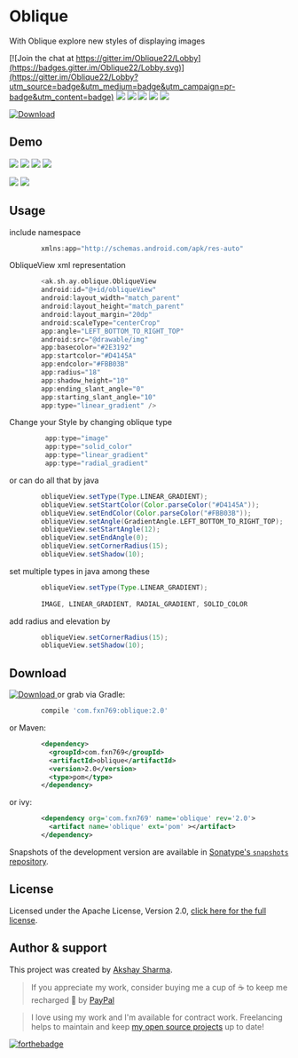 Oblique
=======

With Oblique explore new styles of displaying images

[![Join the chat at https://gitter.im/Oblique22/Lobby](https://badges.gitter.im/Oblique22/Lobby.svg)](https://gitter.im/Oblique22/Lobby?utm_source=badge&utm_medium=badge&utm_campaign=pr-badge&utm_content=badge)
[![](https://img.shields.io/badge/Android%20Arsenal-Oblique-green.svg?style=flat-square)](https://android-arsenal.com/details/1/5659)
[![](https://jitpack.io/v/akshay2211/Oblique.svg?style=flat-square)](https://jitpack.io/#akshay2211/Oblique)
[![](https://img.shields.io/badge/Medium-Oblique-black.svg?style=flat-square)](https://medium.com/@fxn769/oblique-attractive-android-ui-library-ae07a87a94)
[![](https://img.shields.io/badge/Awesome%20Android%20Library-Oblique-yellow.svg?style=flat-square)](http://awesomeandroidlibrary.com/2018/01/31/oblique-explore-new-styles-of-displaying-images/)
[![](https://img.shields.io/badge/API-9%2B-blue.svg?style=flat-square)](https://android-arsenal.com/api?level=9)

[ ![Download](media/google-play-badge.png) ](https://play.google.com/store/apps/details?id=ak.sh.ay.app)

Demo
----
![](media/one.png)
![](media/two.png)
![](media/three.png)
![](media/four.png)

![](media/media_1.gif)
![](media/media_2.gif)



Usage
-----
include namespace
```groovy
        xmlns:app="http://schemas.android.com/apk/res-auto"
```

ObliqueView xml representation
```groovy
        <ak.sh.ay.oblique.ObliqueView
        android:id="@+id/obliqueView"
        android:layout_width="match_parent"
        android:layout_height="match_parent"
        android:layout_margin="20dp"
        android:scaleType="centerCrop"
        app:angle="LEFT_BOTTOM_TO_RIGHT_TOP"
        android:src="@drawable/img"
        app:basecolor="#2E3192"
        app:startcolor="#D4145A"
        app:endcolor="#FBB03B"
        app:radius="18"
        app:shadow_height="10"
        app:ending_slant_angle="0"
        app:starting_slant_angle="10"
        app:type="linear_gradient" />
```

Change your Style by changing oblique type
```groovy
         app:type="image" 
         app:type="solid_color" 
         app:type="linear_gradient" 
         app:type="radial_gradient" 

```

or can do all that by java
```groovy
        obliqueView.setType(Type.LINEAR_GRADIENT);
        obliqueView.setStartColor(Color.parseColor("#D4145A"));
        obliqueView.setEndColor(Color.parseColor("#FBB03B"));
        obliqueView.setAngle(GradientAngle.LEFT_BOTTOM_TO_RIGHT_TOP);
        obliqueView.setStartAngle(12);
        obliqueView.setEndAngle(0);
        obliqueView.setCornerRadius(15);
        obliqueView.setShadow(10);
```
set multiple types in java among these
```groovy
        obliqueView.setType(Type.LINEAR_GRADIENT);
     
        IMAGE, LINEAR_GRADIENT, RADIAL_GRADIENT, SOLID_COLOR
```
add radius and elevation by 
```groovy
        obliqueView.setCornerRadius(15);
        obliqueView.setShadow(10);
```
Download
--------

 [ ![Download](https://api.bintray.com/packages/fxn769/android_projects/Oblique/images/download.svg) ](https://bintray.com/fxn769/android_projects/Oblique/_latestVersion)  or grab via Gradle:
```groovy
        compile 'com.fxn769:oblique:2.0'
```
or Maven:
```xml
        <dependency>
          <groupId>com.fxn769</groupId>
          <artifactId>oblique</artifactId>
          <version>2.0</version>
          <type>pom</type>
        </dependency>
```
or ivy:
```xml
        <dependency org='com.fxn769' name='oblique' rev='2.0'>
          <artifact name='oblique' ext='pom' ></artifact>
        </dependency>
```

Snapshots of the development version are available in [Sonatype's `snapshots` repository][snap].



## License
Licensed under the Apache License, Version 2.0, [click here for the full license](/LICENSE.txt).

## Author & support
This project was created by [Akshay Sharma](https://akshay2211.github.io/).

> If you appreciate my work, consider buying me a cup of :coffee: to keep me recharged :metal: by [PayPal](https://www.paypal.me/akshay2211)

> I love using my work and I'm available for contract work. Freelancing helps to maintain and keep [my open source projects](https://github.com/akshay2211/) up to date!

[![forthebadge](http://forthebadge.com/images/badges/built-for-android.svg)](http://forthebadge.com)


 [1]: https://play.google.com/store/apps/details?id=ak.sh.ay.app
 [2]: https://dl.bintray.com/fxn769/android_projects/com/fxn769/oblique/1.0/oblique-1.0-sources.jar
 [snap]: https://oss.sonatype.org/content/repositories/snapshots/
